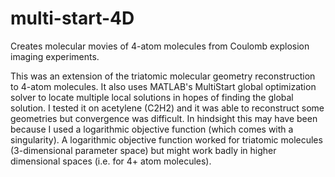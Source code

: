 # multi-start-4D
Creates molecular movies of 4-atom molecules from Coulomb explosion imaging experiments.

This was an extension of the triatomic molecular geometry reconstruction to 4-atom molecules. It also uses MATLAB's MultiStart global optimization solver to locate multiple local solutions in hopes of finding the global solution. I tested it on acetylene (C2H2) and it was able to reconstruct some geometries but convergence was difficult. In hindsight this may have been because I used a logarithmic objective function (which comes with a singularity). A logarithmic objective function worked for triatomic molecules (3-dimensional parameter space) but might work badly in higher dimensional spaces (i.e. for 4+ atom molecules).
